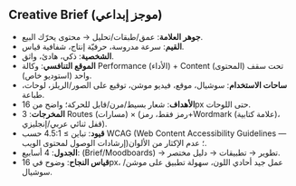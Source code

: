 ## Creative Brief (موجز إبداعي)

- **جوهر العلامة**: عمق/طبقات/تحليل → محتوى يحرّك البيع.
- **القيم**: سرعة مدروسة، حرفيّة إنتاج، شفافية قياس.
- **الشخصية**: ذكي، هادئ، واثق.
- **الموقع التنافسي**: وكالة Performance (الأداء) + Content (المحتوى) تحت سقف واحد (استوديو خاص).
- **ساحات الاستخدام**: سوشيال، موقع، فيديو موشن، توقيع على الصور/الريلز، لوحات، طباعة.
- **الأهداف**: شعار بسيط/مرن/قابل للحركة؛ واضح من 16px حتى اللوحات.
- **المخرجات**: 3 Routes (مسارات) × (رمز فقط، رمز+Wordmark (علامة كتابية)، قفل ثنائي عربي/إنجليزي).
- **قيود**: تباين ≥ 4.5:1 حسب WCAG (Web Content Accessibility Guidelines — إرشادات الوصول لمحتوى الويب)؛ عدم الإكثار من الألوان.
- **الجدول**: 4 أسابيع: (Brief/Moodboards) → تطوير → تطبيقات → دليل مختصر.
- **قياس النجاح**: وضوح في 16px، عمل جيد أحادي اللون، سهولة تطبيق على موشن/سوشيال.
